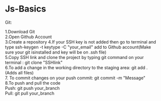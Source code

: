 # Js-Basics

Git: 

1.Download Git <br/>
2.Open Github Account <br/>
3.Create a repository
4.If your SSH key is not added then go to terminal and type ssh-keygen -t keytype -C "your_email" add to Github account(Make sure your git isinstalled and key will be on .ssh file) <br/>
5.Copy SSH link and clone the project by typing git command on your terminal : git clone "SSHlink" <br/>
6.To add a change in the working directory to the staging area: git add .(Adds all files) <br/>
7. To commit changes on your push commit: git commit -m "Message"<br/>
8.To push and pull the code <br/>
    Push: git push your_branch<br/>
    Pull: git pull your_branch<br/>
